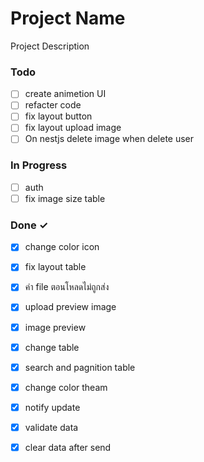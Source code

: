 # Project Name

Project Description

### Todo

- [ ] create animetion UI  
- [ ] refacter code  
- [ ] fix layout button  
- [ ] fix layout upload image  
- [ ] On nestjs delete image when delete user  

### In Progress

- [ ] auth  
- [ ] fix image size table  

### Done ✓

- [x] change color icon  
- [x] fix layout table  
- [x] ค่า file ตอนโหลดไม่ถูกส่ง  
- [x] upload preview image  
- [x] image preview  
- [x] change table  
- [x] search and pagnition table  
- [x] change color theam  
- [x] notify update  
- [x] validate data  
- [x] clear data after send  

